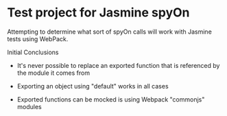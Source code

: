 Test project for Jasmine spyOn
==============================

Attempting to determine what sort of spyOn calls will work with Jasmine
tests using WebPack.

Initial Conclusions

- It's never possible to replace an exported function 
  that is referenced by the module it comes from
  
- Exporting an object using "default" works in all cases

- Exported functions can be mocked is using Webpack "commonjs" modules
